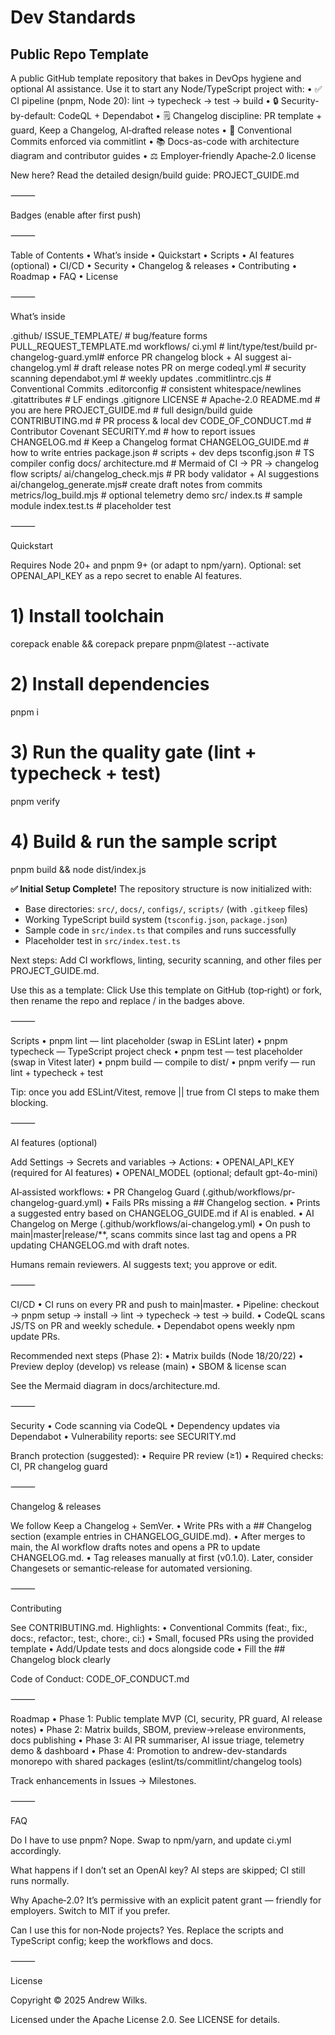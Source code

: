 # Dev Standards
## Public Repo Template

A public GitHub template repository that bakes in DevOps hygiene and optional AI assistance. Use it to start any Node/TypeScript project with:
	•	✅ CI pipeline (pnpm, Node 20): lint → typecheck → test → build
	•	🔒 Security-by-default: CodeQL + Dependabot
	•	🗒️ Changelog discipline: PR template + guard, Keep a Changelog, AI‑drafted release notes
	•	🧭 Conventional Commits enforced via commitlint
	•	📚 Docs-as-code with architecture diagram and contributor guides
	•	⚖️ Employer‑friendly Apache‑2.0 license

New here? Read the detailed design/build guide: PROJECT_GUIDE.md

⸻

Badges (enable after first push)

<!-- Replace <owner> and <repo> after creating your repo  -->



⸻

Table of Contents
	•	What’s inside
	•	Quickstart
	•	Scripts
	•	AI features (optional)
	•	CI/CD
	•	Security
	•	Changelog & releases
	•	Contributing
	•	Roadmap
	•	FAQ
	•	License

⸻

What’s inside

.github/
  ISSUE_TEMPLATE/         # bug/feature forms
  PULL_REQUEST_TEMPLATE.md
  workflows/
    ci.yml                # lint/type/test/build
    pr-changelog-guard.yml# enforce PR changelog block + AI suggest
    ai-changelog.yml      # draft release notes PR on merge
    codeql.yml            # security scanning
    dependabot.yml        # weekly updates
.commitlintrc.cjs         # Conventional Commits
.editorconfig             # consistent whitespace/newlines
.gitattributes            # LF endings
.gitignore
LICENSE                   # Apache-2.0
README.md                 # you are here
PROJECT_GUIDE.md          # full design/build guide
CONTRIBUTING.md           # PR process & local dev
CODE_OF_CONDUCT.md        # Contributor Covenant
SECURITY.md               # how to report issues
CHANGELOG.md              # Keep a Changelog format
CHANGELOG_GUIDE.md        # how to write entries
package.json              # scripts + dev deps
tsconfig.json             # TS compiler config
docs/
  architecture.md         # Mermaid of CI → PR → changelog flow
scripts/
  ai/changelog_check.mjs  # PR body validator + AI suggestions
  ai/changelog_generate.mjs# create draft notes from commits
  metrics/log_build.mjs   # optional telemetry demo
src/
  index.ts                # sample module
  index.test.ts           # placeholder test


⸻

Quickstart

Requires Node 20+ and pnpm 9+ (or adapt to npm/yarn). Optional: set OPENAI_API_KEY as a repo secret to enable AI features.

# 1) Install toolchain
corepack enable && corepack prepare pnpm@latest --activate

# 2) Install dependencies
pnpm i

# 3) Run the quality gate (lint + typecheck + test)
pnpm verify

# 4) Build & run the sample script
pnpm build && node dist/index.js

**✅ Initial Setup Complete!** The repository structure is now initialized with:
- Base directories: `src/`, `docs/`, `configs/`, `scripts/` (with `.gitkeep` files)
- Working TypeScript build system (`tsconfig.json`, `package.json`)
- Sample code in `src/index.ts` that compiles and runs successfully
- Placeholder test in `src/index.test.ts`

Next steps: Add CI workflows, linting, security scanning, and other files per PROJECT_GUIDE.md.

Use this as a template: Click Use this template on GitHub (top‑right) or fork, then rename the repo and replace <owner>/<repo> in the badges above.

⸻

Scripts
	•	pnpm lint — lint placeholder (swap in ESLint later)
	•	pnpm typecheck — TypeScript project check
	•	pnpm test — test placeholder (swap in Vitest later)
	•	pnpm build — compile to dist/
	•	pnpm verify — run lint + typecheck + test

Tip: once you add ESLint/Vitest, remove || true from CI steps to make them blocking.

⸻

AI features (optional)

Add Settings → Secrets and variables → Actions:
	•	OPENAI_API_KEY (required for AI features)
	•	OPENAI_MODEL (optional; default gpt-4o-mini)

AI‑assisted workflows:
	•	PR Changelog Guard (.github/workflows/pr-changelog-guard.yml)
	•	Fails PRs missing a ## Changelog section.
	•	Prints a suggested entry based on CHANGELOG_GUIDE.md if AI is enabled.
	•	AI Changelog on Merge (.github/workflows/ai-changelog.yml)
	•	On push to main|master|release/**, scans commits since last tag and opens a PR updating CHANGELOG.md with draft notes.

Humans remain reviewers. AI suggests text; you approve or edit.

⸻

CI/CD
	•	CI runs on every PR and push to main|master.
	•	Pipeline: checkout → pnpm setup → install → lint → typecheck → test → build.
	•	CodeQL scans JS/TS on PR and weekly schedule.
	•	Dependabot opens weekly npm update PRs.

Recommended next steps (Phase 2):
	•	Matrix builds (Node 18/20/22)
	•	Preview deploy (develop) vs release (main)
	•	SBOM & license scan

See the Mermaid diagram in docs/architecture.md.

⸻

Security
	•	Code scanning via CodeQL
	•	Dependency updates via Dependabot
	•	Vulnerability reports: see SECURITY.md

Branch protection (suggested):
	•	Require PR review (≥1)
	•	Required checks: CI, PR changelog guard

⸻

Changelog & releases

We follow Keep a Changelog + SemVer.
	•	Write PRs with a ## Changelog section (example entries in CHANGELOG_GUIDE.md).
	•	After merges to main, the AI workflow drafts notes and opens a PR to update CHANGELOG.md.
	•	Tag releases manually at first (v0.1.0). Later, consider Changesets or semantic‑release for automated versioning.

⸻

Contributing

See CONTRIBUTING.md. Highlights:
	•	Conventional Commits (feat:, fix:, docs:, refactor:, test:, chore:, ci:)
	•	Small, focused PRs using the provided template
	•	Add/Update tests and docs alongside code
	•	Fill the ## Changelog block clearly

Code of Conduct: CODE_OF_CONDUCT.md

⸻

Roadmap
	•	Phase 1: Public template MVP (CI, security, PR guard, AI release notes)
	•	Phase 2: Matrix builds, SBOM, preview→release environments, docs publishing
	•	Phase 3: AI PR summariser, AI issue triage, telemetry demo & dashboard
	•	Phase 4: Promotion to andrew-dev-standards monorepo with shared packages (eslint/ts/commitlint/changelog tools)

Track enhancements in Issues → Milestones.

⸻

FAQ

Do I have to use pnpm?  Nope. Swap to npm/yarn, and update ci.yml accordingly.

What happens if I don’t set an OpenAI key?  AI steps are skipped; CI still runs normally.

Why Apache‑2.0?  It’s permissive with an explicit patent grant — friendly for employers. Switch to MIT if you prefer.

Can I use this for non‑Node projects?  Yes. Replace the scripts and TypeScript config; keep the workflows and docs.

⸻

License

Copyright © 2025 Andrew Wilks.

Licensed under the Apache License 2.0. See LICENSE for details.
